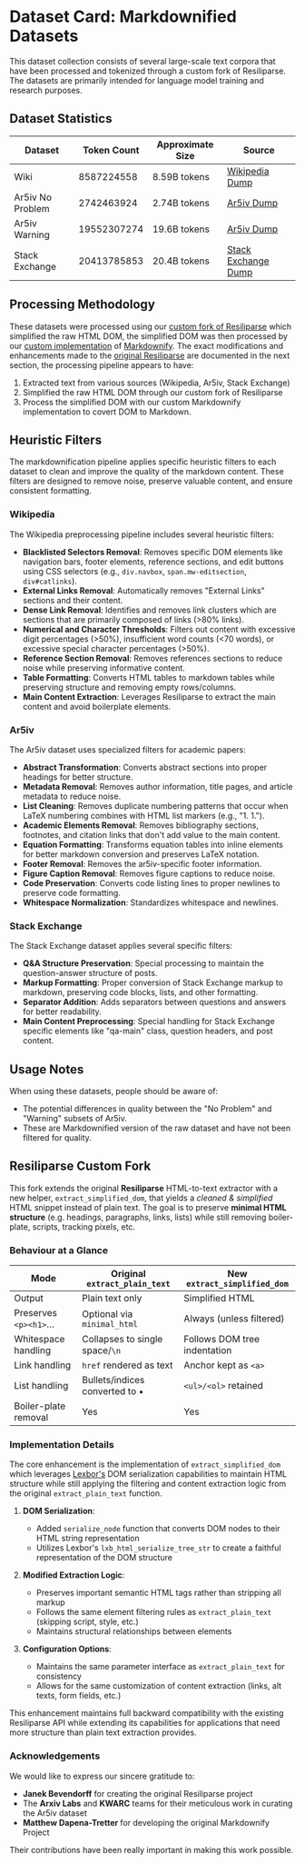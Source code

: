 # Dataset Card: Markdownified Datasets

This dataset collection consists of several large-scale text corpora that have been processed and tokenized through a custom fork of Resiliparse. The datasets are primarily intended for language model training and research purposes.

## Dataset Statistics

| Dataset | Token Count | Approximate Size | Source |
|---------|------------|------------------|--------|
| Wiki | 8587224558 | 8.59B tokens | [Wikipedia Dump](https://dumps.wikimedia.org/other/enterprise_html/runs/20241201/enwiki-NS0-20241201-ENTERPRISE-HTML.json.tar.gz) |
| Ar5iv No Problem | 2742463924 | 2.74B tokens | [Ar5iv Dump](https://sigmathling.kwarc.info/resources/ar5iv-dataset-2024/) |
| Ar5iv Warning | 19552307274 | 19.6B tokens | [Ar5iv Dump](https://sigmathling.kwarc.info/resources/ar5iv-dataset-2024/) |
| Stack Exchange | 20413785853 | 20.4B tokens | [Stack Exchange Dump](https://archive.org/details/stackexchange) |

## Processing Methodology

These datasets were processed using our [custom fork of Resiliparse](https://github.com/stanford-crfm/chatnoir-resiliparse) which simplified the raw HTML DOM, the simplified DOM was then processed by our [custom implementation](https://github.com/marin-community/marin/blob/main/marin/markdown/markdown.py#L145-L650) of [Markdownify](https://github.com/matthewwithanm/python-markdownify). The exact modifications and enhancements made to the [original Resiliparse](https://github.com/chatnoir-eu/chatnoir-resiliparse) are documented in the next section, the processing pipeline appears to have:

1. Extracted text from various sources (Wikipedia, Ar5iv, Stack Exchange)
2. Simplified the raw HTML DOM through our custom fork of Resiliparse
3. Process the simplified DOM with our custom Markdownify implementation to covert DOM to Markdown.

## Heuristic Filters

The markdownification pipeline applies specific heuristic filters to each dataset to clean and improve the quality of the markdown content. These filters are designed to remove noise, preserve valuable content, and ensure consistent formatting.

### Wikipedia

The Wikipedia preprocessing pipeline includes several heuristic filters:

- **Blacklisted Selectors Removal**: Removes specific DOM elements like navigation bars, footer elements, reference sections, and edit buttons using CSS selectors (e.g., `div.navbox`, `span.mw-editsection`, `div#catlinks`).
- **External Links Removal**: Automatically removes "External Links" sections and their content.
- **Dense Link Removal**: Identifies and removes link clusters which are sections that are primarily composed of links (>80% links).
- **Numerical and Character Thresholds**: Filters out content with excessive digit percentages (>50%), insufficient word counts (<70 words), or excessive special character percentages (>50%).
- **Reference Section Removal**: Removes references sections to reduce noise while preserving informative content.
- **Table Formatting**: Converts HTML tables to markdown tables while preserving structure and removing empty rows/columns.
- **Main Content Extraction**: Leverages Resiliparse to extract the main content and avoid boilerplate elements.

### Ar5iv

The Ar5iv dataset uses specialized filters for academic papers:

- **Abstract Transformation**: Converts abstract sections into proper headings for better structure.
- **Metadata Removal**: Removes author information, title pages, and article metadata to reduce noise.
- **List Cleaning**: Removes duplicate numbering patterns that occur when LaTeX numbering combines with HTML list markers (e.g., "1. 1.").
- **Academic Elements Removal**: Removes bibliography sections, footnotes, and citation links that don't add value to the main content.
- **Equation Formatting**: Transforms equation tables into inline elements for better markdown conversion and preserves LaTeX notation.
- **Footer Removal**: Removes the ar5iv-specific footer information.
- **Figure Caption Removal**: Removes figure captions to reduce noise.
- **Code Preservation**: Converts code listing lines to proper newlines to preserve code formatting.
- **Whitespace Normalization**: Standardizes whitespace and newlines.

### Stack Exchange

The Stack Exchange dataset applies several specific filters:

- **Q&A Structure Preservation**: Special processing to maintain the question-answer structure of posts.
- **Markup Formatting**: Proper conversion of Stack Exchange markup to markdown, preserving code blocks, lists, and other formatting.
- **Separator Addition**: Adds separators between questions and answers for better readability.
- **Main Content Preprocessing**: Special handling for Stack Exchange specific elements like "qa-main" class, question headers, and post content.


## Usage Notes

When using these datasets, people should be aware of:
- The potential differences in quality between the "No Problem" and "Warning" subsets of Ar5iv.
- These are Markdownified version of the raw dataset and have not been filtered for quality.

## Resiliparse Custom Fork

This fork extends the original **Resiliparse** HTML-to-text extractor with a new helper, `extract_simplified_dom`, that yields a _cleaned & simplified_ HTML snippet instead of plain text.  The goal is to preserve **minimal HTML structure** (e.g. headings, paragraphs, links, lists) while still removing boiler-plate, scripts, tracking pixels, etc.

### Behaviour at a Glance

| Mode                | Original `extract_plain_text` | New `extract_simplified_dom` |
|---------------------|--------------------------------|------------------------------|
|Output               |Plain text only                |Simplified HTML               |
|Preserves `<p><h1>`… |Optional via `minimal_html`     |Always (unless filtered)      |
|Whitespace handling  |Collapses to single space/`\n`  |Follows DOM tree indentation  |
|Link handling        |`href` rendered as text         |Anchor kept as `<a>`          |
|List handling        |Bullets/indices converted to •  |`<ul>/<ol>` retained          |
|Boiler-plate removal |Yes                             |Yes                           |

### Implementation Details

The core enhancement is the implementation of `extract_simplified_dom` which leverages [Lexbor's](https://github.com/lexbor/lexbor) DOM serialization capabilities to maintain HTML structure while still applying the filtering and content extraction logic from the original `extract_plain_text` function.

1. **DOM Serialization**:
      - Added `serialize_node` function that converts DOM nodes to their HTML string representation
      - Utilizes Lexbor's `lxb_html_serialize_tree_str` to create a faithful representation of the DOM structure

2. **Modified Extraction Logic**:
      - Preserves important semantic HTML tags rather than stripping all markup
      - Follows the same element filtering rules as `extract_plain_text` (skipping script, style, etc.)
      - Maintains structural relationships between elements

3. **Configuration Options**:
      - Maintains the same parameter interface as `extract_plain_text` for consistency
      - Allows for the same customization of content extraction (links, alt texts, form fields, etc.)

This enhancement maintains full backward compatibility with the existing Resiliparse API while extending its capabilities for applications that need more structure than plain text extraction provides.

### Acknowledgements

We would like to express our sincere gratitude to:

- **Janek Bevendorff** for creating the original Resiliparse project
- The **Arxiv Labs** and **KWARC** teams for their meticulous work in curating the Ar5iv dataset
- **Matthew Dapena-Tretter** for developing the original Markdownify Project

Their contributions have been really important in making this work possible.

